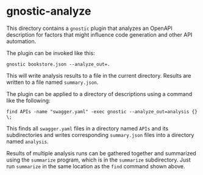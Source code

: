 # gnostic-analyze

This directory contains a `gnostic` plugin that analyzes an OpenAPI description
for factors that might influence code generation and other API automation.

The plugin can be invoked like this:

    gnostic bookstore.json --analyze_out=.

This will write analysis results to a file in the current directory. Results
are written to a file named `summary.json`.

The plugin can be applied to a directory of descriptions using a command like
the following:

    find APIs -name "swagger.yaml" -exec gnostic --analyze_out=analysis {} \;

This finds all `swagger.yaml` files in a directory named `APIs` and its
subdirectories and writes corresponding `summary.json` files into a directory
named `analysis`.

Results of multiple analysis runs can be gathered together and summarized using
the `summarize` program, which is in the `summarize` subdirectory. Just run
`summarize` in the same location as the `find` command shown above.
